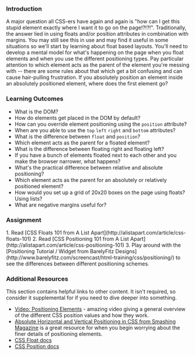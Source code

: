 ### Introduction

A major question all CSS-ers have again and again is "how can I get this stupid element exactly where I want it to go on the page!?!?!". Traditionally, the answer lied in using floats and/or position attributes in combination with margins. You may still see this in use and may find it useful in some situations so we'll start by learning about float based layouts. You'll need to develop a mental model for what's happening on the page when you float elements and when you use the different positioning types.
Pay particular attention to which element acts as the parent of the element you're messing with -- there are some rules about that which get a bit confusing and can cause hair-pulling frustration. If you absolutely position an element inside an absolutely positioned element, where does the first element go?

### Learning Outcomes

- What is the DOM?
- How do elements get placed in the DOM by default?
- How can you override element positioning using the `position` attribute?
- When are you able to use the `top` `left` `right` and `bottom` attributes?
- What is the difference between `float` and `position`?
- Which element acts as the parent for a floated element?
- What is the difference between floating right and floating left?
- If you have a bunch of elements floated next to each other and you make the browser narrower, what happens?
- What's the practical difference between relative and absolute positioning?
- Which element acts as the parent for an absolutely or relatively positioned element?
- How would you set up a grid of 20x20 boxes on the page using floats? Using lists?
- What are negative margins useful for?

### Assignment

<div class="lesson-content__panel" markdown="1">
1. Read [CSS Floats 101 from A List Apart](http://alistapart.com/article/css-floats-101)
2. Read [CSS Positioning 101 from A List Apart](http://alistapart.com/article/css-positioning-101)
3. Play around with the [Positioning Tutorial / Widget from BarelyFitz Designs](http://www.barelyfitz.com/screencast/html-training/css/positioning/) to see the differences between different positioning schemes.
</div>

### Additional Resources

This section contains helpful links to other content. It isn't required, so consider it supplemental for if you need to dive deeper into something.

- [Video: Positioning Elements](https://www.youtube.com/watch?v=TiY5FuwgocI) - amazing video giving a general overview of the different CSS position values and how they work.
- [Absolute Horizontal and Vertical Positioning in CSS from Smashing Magazine](http://coding.smashingmagazine.com/2013/08/09/absolute-horizontal-vertical-centering-css/) is a great resource for when you begin worrying about the finer details of positioning elements.
- [CSS Float docs](http://www.w3schools.com/css/css_float.asp)
- [CSS Position docs](http://www.w3schools.com/css/css_positioning.asp)
